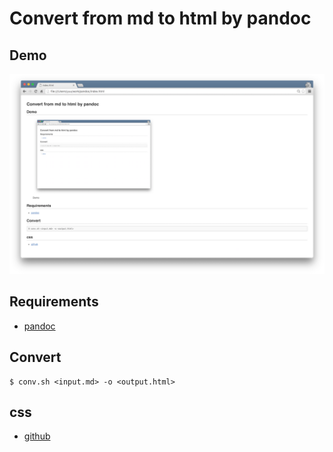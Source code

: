 # Convert from md to html by pandoc

## Demo

![Demo](img/demo.png)

## Requirements

- [pandoc](http://pandoc.org/)

## Convert

```
$ conv.sh <input.md> -o <output.html>
```

## css

- [github](https://gist.github.com/griffin-stewie/9755783)
